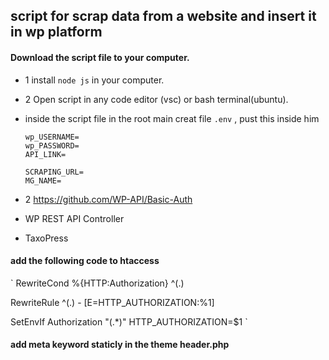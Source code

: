 ## script for scrap data from a website and insert it in wp platform

#### Download the script file to your computer.

- 1 install `node js` in your computer.
- 2 Open script in any code editor (vsc) or bash terminal(ubuntu).
- inside the script file in the root main creat file `.env` , pust this inside him

  ```
  wp_USERNAME=
  wp_PASSWORD=
  API_LINK=

  SCRAPING_URL=
  MG_NAME=
  ```

- 2 https://github.com/WP-API/Basic-Auth
- WP REST API Controller
- TaxoPress

#### add the following code to htaccess

`
RewriteCond %{HTTP:Authorization} ^(.)

RewriteRule ^(.) - [E=HTTP_AUTHORIZATION:%1]

SetEnvIf Authorization "(.\*)" HTTP_AUTHORIZATION=$1
`

#### add meta keyword staticly in the theme header.php
